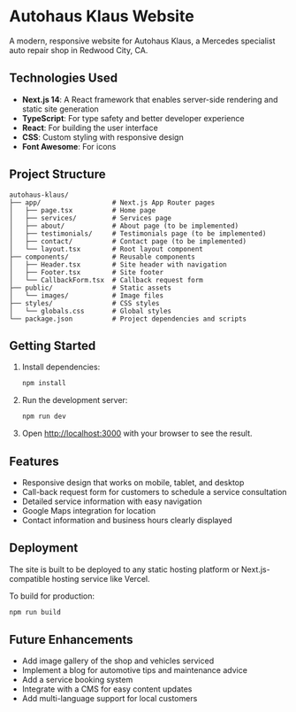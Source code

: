 # Autohaus Klaus Website

A modern, responsive website for Autohaus Klaus, a Mercedes specialist auto repair shop in Redwood City, CA.

## Technologies Used

- **Next.js 14**: A React framework that enables server-side rendering and static site generation
- **TypeScript**: For type safety and better developer experience
- **React**: For building the user interface
- **CSS**: Custom styling with responsive design
- **Font Awesome**: For icons

## Project Structure

```
autohaus-klaus/
├── app/                  # Next.js App Router pages
│   ├── page.tsx          # Home page
│   ├── services/         # Services page
│   ├── about/            # About page (to be implemented)
│   ├── testimonials/     # Testimonials page (to be implemented)
│   ├── contact/          # Contact page (to be implemented)
│   └── layout.tsx        # Root layout component
├── components/           # Reusable components
│   ├── Header.tsx        # Site header with navigation
│   ├── Footer.tsx        # Site footer
│   └── CallbackForm.tsx  # Callback request form
├── public/               # Static assets
│   └── images/           # Image files
├── styles/               # CSS styles
│   └── globals.css       # Global styles
└── package.json          # Project dependencies and scripts
```

## Getting Started

1. Install dependencies:
   ```bash
   npm install
   ```

2. Run the development server:
   ```bash
   npm run dev
   ```

3. Open [http://localhost:3000](http://localhost:3000) with your browser to see the result.

## Features

- Responsive design that works on mobile, tablet, and desktop
- Call-back request form for customers to schedule a service consultation
- Detailed service information with easy navigation
- Google Maps integration for location
- Contact information and business hours clearly displayed

## Deployment

The site is built to be deployed to any static hosting platform or Next.js-compatible hosting service like Vercel.

To build for production:

```bash
npm run build
```

## Future Enhancements

- Add image gallery of the shop and vehicles serviced
- Implement a blog for automotive tips and maintenance advice
- Add a service booking system
- Integrate with a CMS for easy content updates
- Add multi-language support for local customers 